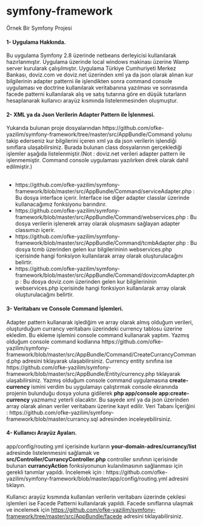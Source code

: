 # symfony-framework
Örnek Bir Symfony Projesi

<h4>1- Uygulama Hakkında.</h4>
Bu uygulama Symfony 2.8 üzerinde netbeans derleyicisi kullanılarak hazırlanmıştır. Uygulama üzerinde local windows makinası üzerine Wamp server kurularak çalışılmıştır.
Uygulama Türkiye Cumhuriyeti Merkez Bankası, doviz.com ve doviz.net üzerinden xml ya da json olarak alınan kur bilgilerinin
adapter patterni ile işlendikten sonra command console uygulaması ve doctrine kullanılarak veritabanına yazılması ve sonrasında facede patterni kullanılarak  alış ve satış tutarına göre en düşük tutarların hesaplanarak kullanıcı arayüz kısmında listelenmesinden oluşmuştur.

<h4>2- XML ya da Json Verilerin Adapter Pattern ile İşlenmesi.</h4>
Yukarıda bulunan proje dosyalarından https://github.com/ofke-yazilim/symfony-framework/tree/master/src/AppBundle/Command yolunu takip ederseniz 
kur bilgilerini içeren xml ya da json verilerin işlendiği sınıflara ulaşabilirsiniz. Burada bulunan class dosyalarının gerçeklediği işlemler aşağıda 
listelenmiştir.(Not : doviz.net verileri adapter pattern ile işlenmemiştir. Command console uygulaması yazılırken direk olarak dahil edilmiştir.)
<br><br>
<ul>
<li>https://github.com/ofke-yazilim/symfony-framework/blob/master/src/AppBundle/Command/serviceAdapter.php : Bu dosya interface içerir. 
    İnterface ise diğer adapter classlar üzerinde kullanacağımız fonksiyonu barındırır.</li>
<li>https://github.com/ofke-yazilim/symfony-framework/blob/master/src/AppBundle/Command/webservices.php : Bu dosya verilerin işlenerek array olarak oluşmasını sağlayan adapter classımızı içerir.</li>
<li>https://github.com/ofke-yazilim/symfony-framework/blob/master/src/AppBundle/Command/tcmbAdapter.php : Bu dosya tcmb üzerinden gelen kur bilgilerininin webservices.php içerisinde 
    hangi fonksiyon kullanılarak array olarak oluşturulacağını belirtir.</li>
<li>https://github.com/ofke-yazilim/symfony-framework/blob/master/src/AppBundle/Command/dovizcomAdapter.php : Bu dosya doviz.com üzerinden gelen kur bilgilerininin webservices.php içerisinde 
    hangi fonksiyon kullanılarak array olarak oluşturulacağını belirtir.</li>
</ul>

<h4>3- Veritabanı ve Console Command İşlemleri.</h4>
Adapter pattern kullanarak işlediğim ve array olarak almış olduğum verileri, oluşturduğum currancy veritabanı üzerindeki currency
tablosu üzerine ekledim. Bu ekleme işlemini console command kullanarak yaptım. Yazmış olduğum console command kodlarına https://github.com/ofke-yazilim/symfony-framework/blob/master/src/AppBundle/Command/CreateCurrancyCommand.php
adresini tıklayarak ulaşabilirsiniz. Currency entity sınıfına ise https://github.com/ofke-yazilim/symfony-framework/blob/master/src/AppBundle/Entity/currency.php tıklayarak ulaşabilirsiniz.
Yazmış olduğum console command uygulamasına <strong>create-currency</strong> ismini verdim bu uygulamayı çalıştırmak console ekranında projenin bulunduğu dosya yoluna gidilerek 
<strong>php app/console app:create-currency</strong> yazmamız yeterli olacaktır. Bu sayede xml ya da json üzerinden array olarak alınan veriler veritabanı üzerine kayıt edilir.
Veri Tabanı İçeriğini : https://github.com/ofke-yazilim/symfony-framework/blob/master/currancy.sql adresinden inceleyebilirsiniz.

<h4>4- Kullanıcı Arayüz Ayaları.</h4>
app/config/routing.yml içerisinde kurların <strong>your-domain-adres/currancy/list</strong> adresinde listelenmesini sağlamak ve 
<strong>src/Controller/CurrancyController.php</strong> controller sınıfının içerisinde bulunan <strong>currancyAction</strong> fonksiyonunun kulanılmasının sağlanması için 
gerekli tanımlar yapıldı. İncelemek için : https://github.com/ofke-yazilim/symfony-framework/blob/master/app/config/routing.yml adresini tıklayın.

Kullanıcı arayüz kısmında kullanılan verilerin veritabanı üzerinde çekilesi işlemleri ise Facede Patterni kullanılarak yapıldı. Facede sınıflarına ulaşmak ve 
incelemek için https://github.com/ofke-yazilim/symfony-framework/tree/master/src/AppBundle/facede adresini tıklayabilirsiniz.
